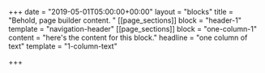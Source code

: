 +++
date = "2019-05-01T05:00:00+00:00"
layout = "blocks"
title = "Behold, page builder content. "
[[page_sections]]
block = "header-1"
template = "navigation-header"
[[page_sections]]
block = "one-column-1"
content = "here's the content for this block."
headline = "one column of text"
template = "1-column-text"

+++
